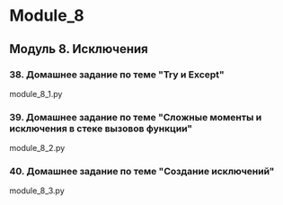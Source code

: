 # Module_8
## Модуль 8. Исключения
### 38. Домашнее задание по теме "Try и Except"
module_8_1.py
### 39. Домашнее задание по теме "Сложные моменты и исключения в стеке вызовов функции"
module_8_2.py
### 40. Домашнее задание по теме "Создание исключений"
module_8_3.py
